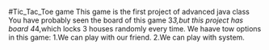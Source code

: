 #Tic_Tac_Toe game
This game is the first project of advanced java class
You have probably seen the board of this game 3*3,but this project has board 4*4,which locks 3 houses randomly every time. 
We haave tow options in this game:
1.We can play with our friend.
2.We can play with system.

